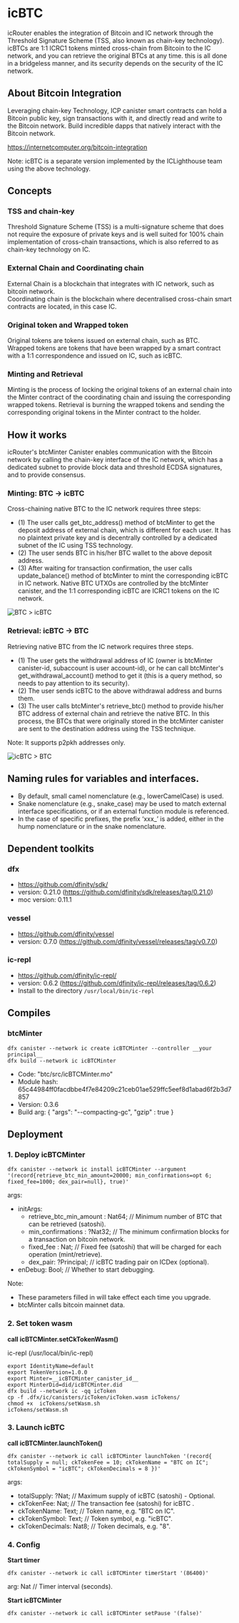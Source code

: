 # icBTC

icRouter enables the integration of Bitcoin and IC network through the Threshold Signature Scheme (TSS, also known as chain-key technology). icBTCs are 1:1 ICRC1 tokens minted cross-chain from Bitcoin to the IC network, and you can retrieve the original BTCs at any time. this is all done in a bridgeless manner, and its security depends on the security of the IC network.

## About Bitcoin Integration

Leveraging chain-key Technology, ICP canister smart contracts can hold a Bitcoin public key, sign transactions with it, and directly read and write to the Bitcoin network. Build incredible dapps that natively interact with the Bitcoin network.

https://internetcomputer.org/bitcoin-integration

Note: icBTC is a separate version implemented by the ICLighthouse team using the above technology.

## Concepts

### TSS and chain-key

Threshold Signature Scheme (TSS) is a multi-signature scheme that does not require the exposure of private keys and is well 
suited for 100% chain implementation of cross-chain transactions, which is also referred to as chain-key technology on IC.

### External Chain and Coordinating chain

External Chain is a blockchain that integrates with IC network, such as bitcoin network.  
Coordinating chain is the blockchain where decentralised cross-chain smart contracts are located, in this case IC.

### Original token and Wrapped token

Original tokens are tokens issued on external chain, such as BTC.  
Wrapped tokens are tokens that have been wrapped by a smart contract with a 1:1 correspondence and issued on IC, such as icBTC.

### Minting and Retrieval

Minting is the process of locking the original tokens of an external chain into the Minter contract of the coordinating chain 
and issuing the corresponding wrapped tokens. Retrieval is burning the wrapped tokens and sending the corresponding original 
tokens in the Minter contract to the holder.

## How it works

icRouter's btcMinter Canister enables communication with the Bitcoin network by calling the chain-key interface of the IC network, which has a dedicated subnet to provide block data and threshold ECDSA signatures, and to provide consensus.

### Minting: BTC -> icBTC

Cross-chaining native BTC to the IC network requires three steps:
- (1) The user calls get_btc_address() method of btcMinter to get the deposit address of external chain, which is different for each user. It has no plaintext private key and is decentrally controlled by a dedicated subnet of the IC using TSS technology.
- (2) The user sends BTC in his/her BTC wallet to the above deposit address.
- (3) After waiting for transaction confirmation, the user calls update_balance() method of btcMinter to mint the corresponding icBTC in IC network. Native BTC UTXOs are controlled by the btcMinter canister, and the 1:1 corresponding icBTC are ICRC1 tokens on the IC network.

![BTC > icBTC](../images/btc1-1.png)

### Retrieval: icBTC -> BTC

Retrieving native BTC from the IC network requires three steps.
- (1) The user gets the withdrawal address of IC (owner is btcMinter canister-id, subaccount is user account-id), or he can call btcMinter's get_withdrawal_account() method to get it (this is a query method, so needs to pay attention to its security).
- (2) The user sends icBTC to the above withdrawal address and burns them.
- (3) The user calls btcMinter's retrieve_btc() method to provide his/her BTC address of external chain and retrieve the native BTC. In this process, the BTCs that were originally stored in the btcMinter canister are sent to the destination address using the TSS technique.

Note: It supports p2pkh addresses only.

![icBTC > BTC](../images/btc1-2.png)

## Naming rules for variables and interfaces.

- By default, small camel nomenclature (e.g., lowerCamelCase) is used.
- Snake nomenclature (e.g., snake_case) may be used to match external interface specifications, or if an external function module is referenced.
- In the case of specific prefixes, the prefix ‘xxx_’ is added, either in the hump nomenclature or in the snake nomenclature.

## Dependent toolkits

### dfx

- https://github.com/dfinity/sdk/
- version: 0.21.0 (https://github.com/dfinity/sdk/releases/tag/0.21.0)
- moc version: 0.11.1

### vessel

- https://github.com/dfinity/vessel
- version: 0.7.0 (https://github.com/dfinity/vessel/releases/tag/v0.7.0)

### ic-repl

- https://github.com/dfinity/ic-repl/
- version: 0.6.2 (https://github.com/dfinity/ic-repl/releases/tag/0.6.2)
- Install to the directory `/usr/local/bin/ic-repl`

## Compiles

### btcMinter

```
dfx canister --network ic create icBTCMinter --controller __your principal__
dfx build --network ic icBTCMinter
```
- Code: "btc/src/icBTCMinter.mo"
- Module hash: 65c44984ff0facdbbe4f7e84209c21ceb01ae529ffc5eef8d1abad6f2b3d7857
- Version: 0.3.6
- Build arg: {
    "args": "--compacting-gc",
    "gzip" : true
}

## Deployment

### 1. Deploy icBTCMinter

```
dfx canister --network ic install icBTCMinter --argument '(record{retrieve_btc_min_amount=20000; min_confirmations=opt 6; fixed_fee=1000; dex_pair=null}, true)'
```
args:
- initArgs:
    - retrieve_btc_min_amount : Nat64; // Minimum number of BTC that can be retrieved (satoshi).
    - min_confirmations : ?Nat32; // The minimum confirmation blocks for a transaction on bitcoin network.
    - fixed_fee : Nat; // Fixed fee (satoshi) that will be charged for each operation (mint/retrieve).
    - dex_pair: ?Principal; // icBTC trading pair on ICDex (optional).
- enDebug: Bool; // Whether to start debugging.

Note: 
- These parameters filled in will take effect each time you upgrade.
- btcMinter calls bitcoin mainnet data.

### 2. Set token wasm

**call icBTCMinter.setCkTokenWasm()**

ic-repl (/usr/local/bin/ic-repl)  

```
export IdentityName=default
export TokenVersion=1.0.0
export Minter=__icBTCMinter_canister_id__
export MinterDid=did/icBTCMinter.did
dfx build --network ic -qq icToken
cp -f .dfx/ic/canisters/icToken/icToken.wasm icTokens/
chmod +x  icTokens/setWasm.sh
icTokens/setWasm.sh
```

### 3. Launch icBTC

**call icBTCMinter.launchToken()**
```
dfx canister --network ic call icBTCMinter launchToken '(record{ totalSupply = null; ckTokenFee = 10; ckTokenName = "BTC on IC"; ckTokenSymbol = "icBTC"; ckTokenDecimals = 8 })'
```
args:
- totalSupply: ?Nat; // Maximum supply of icBTC (satoshi) - Optional.
- ckTokenFee: Nat; // The transaction fee (satoshi) for icBTC .
- ckTokenName: Text; // Token name, e.g. "BTC on IC".
- ckTokenSymbol: Text; // Token symbol, e.g. "icBTC".
- ckTokenDecimals: Nat8; // Token decimals, e.g. "8".

### 4. Config

**Start timer**
```
dfx canister --network ic call icBTCMinter timerStart '(86400)'
```
arg: Nat // Timer interval (seconds).


**Start icBTCMinter**
```
dfx canister --network ic call icBTCMinter setPause '(false)'
```